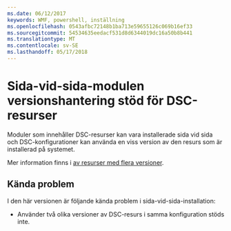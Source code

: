 ```yaml
---
ms.date: 06/12/2017
keywords: WMF, powershell, inställning
ms.openlocfilehash: 0543afbc72148b1ba713e59655126c069b16ef33
ms.sourcegitcommit: 54534635eedacf531d8d6344019dc16a50b8b441
ms.translationtype: MT
ms.contentlocale: sv-SE
ms.lasthandoff: 05/17/2018
---
```

# <a name="side-by-side-module-versioning-support-for-dsc-resources"></a>Sida-vid-sida-modulen versionshantering stöd för DSC-resurser

Moduler som innehåller DSC-resurser kan vara installerade sida vid sida och DSC-konfigurationer kan använda en viss version av den resurs som är installerad på systemet.

Mer information finns i [av resurser med flera versioner](https://msdn.microsoft.com/powershell/dsc/sxsresource).

## <a name="known-issues"></a>Kända problem

I den här versionen är följande kända problem i sida-vid-sida-installation:

-   Använder två olika versioner av DSC-resurs i samma konfiguration stöds inte.
